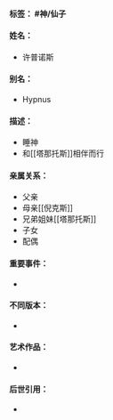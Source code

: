 #### 标签： #神/仙子
#### 姓名：
- 许普诺斯
#### 别名：
- Hypnus
#### 描述：
- 睡神
- 和[[塔那托斯]]相伴而行
#### 亲属关系：
- 父亲
- 母亲[[倪克斯]]
- 兄弟姐妹[[塔那托斯]]
- 子女
- 配偶
#### 重要事件：
- 
#### 不同版本：
- 
#### 艺术作品：
- 
#### 后世引用：
- 